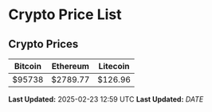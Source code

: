 # Crypto Price List

## Crypto Prices
| Bitcoin | Ethereum | Litecoin |
| ------- | -------- | -------- |
| $95738 | $2789.77 | $126.96 |
**Last Updated:** 2025-02-23 12:59 UTC
**Last Updated:** $DATE$
